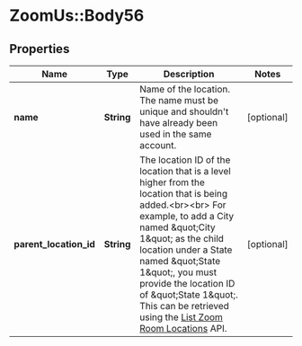 # ZoomUs::Body56

## Properties
Name | Type | Description | Notes
------------ | ------------- | ------------- | -------------
**name** | **String** | Name of the location. The name must be unique and shouldn&#39;t have already been used in the same account. | [optional] 
**parent_location_id** | **String** | The location ID of the location that is a level higher from the location that is being added.&lt;br&gt;&lt;br&gt; For example, to add a City named \&quot;City 1\&quot; as the child location under a State named \&quot;State 1\&quot;, you must provide the location ID of \&quot;State 1\&quot;. This can be retrieved using the [List Zoom Room Locations](https://marketplace.zoom.us/docs/api-reference/zoom-api/rooms-location/listzrlocations) API. | [optional] 



